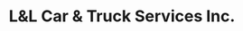 ---
title: "L&L Car & Truck Services Inc."
url: /avondale/lundl-car-und-truck-services-inc/
shop: Autowerkstatt
---